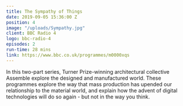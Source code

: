 ```yaml
---
title: The Sympathy of Things
date: 2019-09-05 15:36:00 Z
position: 4
image: "/uploads/Sympathy.jpg"
client: BBC Radio 4
logo: bbc-radio-4
episodes: 2
run-time: 28 mins
link: https://www.bbc.co.uk/programmes/m0000xqs
---
```


In this two-part series, Turner Prize-winning architectural collective Assemble explore the designed and manufactured world. These programmes explore the way that mass production has upended our relationship to the material world, and explain how the advent of digital technologies will do so again - but not in the way you think.